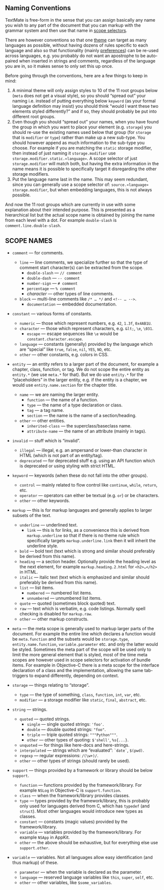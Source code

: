 Naming Conventions
------------------

TextMate is free-form in the sense that you can assign basically any name you wish to any part of the document that you can markup with the grammar system and then use that name in [scope selectors](scope_selectors).

There are however conventions so that one [theme](themes) can target as many languages as possible, without having dozens of rules specific to each language and also so that functionality (mainly [preferences](preferences_items)) can be re-used across languages, e.g. you probably do not want an apostrophe to be auto-paired when inserted in strings and comments, regardless of the language you are in, so it makes sense to only set this up once.

Before going through the conventions, here are a few things to keep in mind:
1.  A minimal theme will only assign styles to 10 of the 11 root groups below (`meta` does not get a visual style), so you should “spread out” your naming i.e. instead of putting everything below `keyword` (as your formal language definition may insist) you should think “would I want these two elements styled differently?” and if so, they should probably be put into different root groups.
2.  Even though you should “spread out” your names, when you have found the group in which you want to place your element (e.g. `storage`) you should re-use the existing names used below that group (for `storage` that is `modifier` or `type`) rather than make up a new sub-type. You should however append as much information to the sub-type you choose. For example if you are matching the `static` storage modifier, then instead of just naming it `storage.modifier` use `storage.modifier.static.«language»`. A scope selector of just `storage.modifier` will match both, but having the extra information in the name means it is possible to specifically target it disregarding the other storage modifiers.
3.  Put the language name last in the name. This may seem redundant, since you can generally use a scope selector of: `source.«language» storage.modifier`, but when embedding languages, this is not always possible.
    

And now the 11 root groups which are currently in use with some explanation about their intended purpose. This is presented as a hierarchical list but the actual scope name is obtained by joining the name from each level with a dot. For example `double-slash` is `comment.line.double-slash`.

SCOPE NAMES
-----------
*   `comment` — for comments.
    * `line` — line comments, we specialize further so that the type of comment start character(s) can be extracted from the scope.
        * `double-slash` — `// comment`
        * `double-dash` — `-- comment`
        * `number-sign` — `# comment`
        * `percentage` — `% comment`
        * _character_ — other types of line comments.
    * `block` — multi-line comments like `/* … */` and `<!-- … -->`.
        * `documentation` — embedded documentation.
*   `constant` — various forms of constants.
    
    * `numeric` — those which represent numbers, e.g. `42`, `1.3f`, `0x4AB1U`.
    * `character` — those which represent characters, e.g. `&lt;`, `\e`, `\031`.
        * `escape` — escape sequences like `\e` would be `constant.character.escape`.
    * `language` — constants (generally) provided by the language which are “special” like `true`, `false`, `nil`, `YES`, `NO`, etc.
    * `other` — other constants, e.g. colors in CSS.
*   `entity` — an entity refers to a larger part of the document, for example a chapter, class, function, or tag. We do not scope the entire entity as `entity.*` (we use `meta.*` for that). But we do use `entity.*` for the “placeholders” in the larger entity, e.g. if the entity is a chapter, we would use `entity.name.section` for the chapter title.
    
    * `name` — we are naming the larger entity.
        * `function` — the name of a function.
        * `type` — the name of a type declaration or class.
        * `tag` — a tag name.
        * `section` — the name is the name of a section/heading.
    * `other` — other entities.
        * `inherited-class` — the superclass/baseclass name.
        * `attribute-name` — the name of an attribute (mainly in tags).
*   `invalid` — stuff which is “invalid”.
    * `illegal` — illegal, e.g. an ampersand or lower-than character in HTML (which is not part of an entity/tag).
    * `deprecated` — for deprecated stuff e.g. using an API function which is deprecated or using styling with strict HTML.
*   `keyword` — keywords (when these do not fall into the other groups).
    * `control` — mainly related to flow control like `continue`, `while`, `return`, etc.
    * `operator` — operators can either be textual (e.g. `or`) or be characters.
    * `other` — other keywords.
*   `markup` — this is for markup languages and generally applies to larger subsets of the text.
    * `underline` — underlined text.
        * `link` — this is for links, as a convenience this is derived from `markup.underline` so that if there is no theme rule which specifically targets `markup.underline.link` then it will inherit the underline style.
    * `bold` — bold text (text which is strong and similar should preferably be derived from this name).
    * `heading` — a section header. Optionally provide the heading level as the next element, for example `markup.heading.2.html` for `<h2>…</h2>` in HTML.
    * `italic` — italic text (text which is emphasized and similar should preferably be derived from this name).
    * `list` — list items.
        * `numbered` — numbered list items.
        * `unnumbered` — unnumbered list items.
    * `quote` — quoted (sometimes block quoted) text.
    * `raw` — text which is verbatim, e.g. code listings. Normally spell checking is disabled for `markup.raw`.
    * `other` — other markup constructs.
*   `meta` — the meta scope is generally used to markup larger parts of the document. For example the entire line which declares a function would be `meta.function` and the subsets would be `storage.type`, `entity.name.function`, `variable.parameter` etc. and only the latter would be styled. Sometimes the meta part of the scope will be used only to limit the more general element that is styled, most of the time meta scopes are however used in scope selectors for activation of bundle items. For example in Objective-C there is a meta scope for the interface declaration of a class and the implementation, allowing the same tab-triggers to expand differently, depending on context.
*   `storage` — things relating to “storage”.
    * `type` — the type of something, `class`, `function`, `int`, `var`, etc.
    * `modifier` — a storage modifier like `static`, `final`, `abstract`, etc.
*   `string` — strings.
    * `quoted` — quoted strings.
        * `single` — single quoted strings: `'foo'`.
        * `double` — double quoted strings: `"foo"`.
        * `triple` — triple quoted strings: `"""Python"""`.
        * `other` — other types of quoting: `$'shell'`, `%s{...}`.
    * `unquoted` — for things like here-docs and here-strings.
    * `interpolated` — strings which are “evaluated”: `` `date` ``, `$(pwd)`.
    * `regexp` — regular expressions: `/(\w+)/`.
    * `other` — other types of strings (should rarely be used).
*   `support` — things provided by a framework or library should be below `support`.
    * `function` — functions provided by the framework/library. For example `NSLog` in Objective-C is `support.function`.
    * `class` — when the framework/library provides classes.
    * `type` — types provided by the framework/library, this is probably only used for languages derived from C, which has `typedef` (and `struct`). Most other languages would introduce new types as classes.
    * `constant` — constants (magic values) provided by the framework/library.
    * `variable` — variables provided by the framework/library. For example `NSApp` in AppKit.
    * `other` — the above should be exhaustive, but for everything else use `support.other`.
*   `variable` — variables. Not all languages allow easy identification (and thus markup) of these.
    * `parameter` — when the variable is declared as the parameter.
    * `language` — reserved language variables like `this`, `super`, `self`, etc.
    * `other` — other variables, like `$some_variables`.



